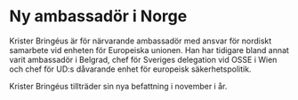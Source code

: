 # Ny ambassadör i Norge

Krister Bringéus är för närvarande ambassadör med ansvar för nordiskt samarbete vid enheten för Europeiska unionen. Han har tidigare bland annat varit ambassadör i Belgrad, chef för Sveriges delegation vid OSSE i Wien och chef för UD:s dåvarande enhet för europeisk säkerhetspolitik.

Krister Bringéus tillträder sin nya befattning i november i år.

